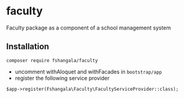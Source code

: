 # faculty
 Faculty package as a component of a school management system

## Installation
```
composer require fshangala/faculty
```
- uncomment withAloquet and withFacades in `bootstrap/app`
- register the following service provider
```
$app->register(Fshangala\Faculty\FacultyServiceProvider::class);
```